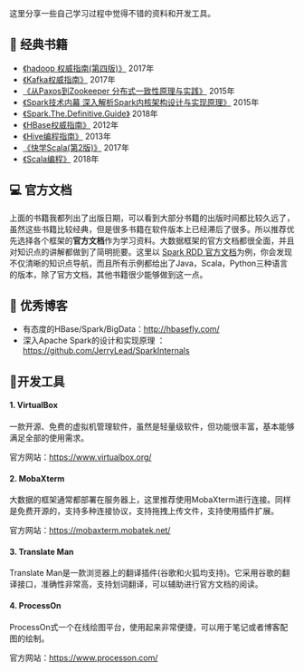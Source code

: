 这里分享一些自己学习过程中觉得不错的资料和开发工具。



## :book: 经典书籍

- [《hadoop 权威指南(第四版)》](https://book.douban.com/subject/27115351/) 2017年
- [《Kafka权威指南》](https://book.douban.com/subject/27665114/) 2017年
- [《从Paxos到Zookeeper  分布式一致性原理与实践》](https://book.douban.com/subject/26292004/)  2015年
- [《Spark技术内幕  深入解析Spark内核架构设计与实现原理》](https://book.douban.com/subject/26649141/) 2015年
- [《Spark.The.Definitive.Guide》](https://book.douban.com/subject/27035127/) 2018年
- [《HBase权威指南》](https://book.douban.com/subject/10748460/) 2012年
- [《Hive编程指南》](https://book.douban.com/subject/25791255/) 2013年
- [《快学Scala(第2版)》](https://book.douban.com/subject/27093751/) 2017年
- [《Scala编程》](https://book.douban.com/subject/27591387/) 2018年



## :computer: 官方文档

上面的书籍我都列出了出版日期，可以看到大部分书籍的出版时间都比较久远了，虽然这些书籍比较经典，但是很多书籍在软件版本上已经滞后了很多。所以推荐优先选择各个框架的**官方文档**作为学习资料。大数据框架的官方文档都很全面，并且对知识点的讲解都做到了简明扼要。这里以 [Spark RDD 官方文档](https://spark.apache.org/docs/latest/rdd-programming-guide.html)为例，你会发现不仅清晰的知识点导航，而且所有示例都给出了Java，Scala，Python三种语言的版本，除了官方文档，其他书籍很少能够做到这一点。



## :orange_book: 优秀博客

- 有态度的HBase/Spark/BigData：http://hbasefly.com/
- 深入Apache Spark的设计和实现原理 ： https://github.com/JerryLead/SparkInternals



## :triangular_ruler:开发工具

#### 1.  VirtualBox

一款开源、免费的虚拟机管理软件，虽然是轻量级软件，但功能很丰富，基本能够满足全部的使用需求。

官方网站：https://www.virtualbox.org/

#### 2. MobaXterm

大数据的框架通常都部署在服务器上，这里推荐使用MobaXterm进行连接。同样是免费开源的，支持多种连接协议，支持拖拽上传文件，支持使用插件扩展。

官方网站：https://mobaxterm.mobatek.net/

#### 3. Translate Man

Translate Man是一款浏览器上的翻译插件(谷歌和火狐均支持)。它采用谷歌的翻译接口，准确性非常高，支持划词翻译，可以辅助进行官方文档的阅读。

#### 4. ProcessOn

ProcessOn式一个在线绘图平台，使用起来非常便捷，可以用于笔记或者博客配图的绘制。

官方网站：https://www.processon.com/

